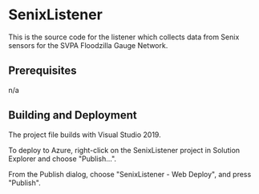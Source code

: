# SenixListener

This is the source code for the listener which collects data from Senix sensors for the SVPA Floodzilla Gauge Network.

## Prerequisites

n/a

## Building and Deployment

The project file builds with Visual Studio 2019.

To deploy to Azure, right-click on the SenixListener project in Solution Explorer and choose "Publish...".

From the Publish dialog, choose "SenixListener - Web Deploy", and press "Publish".


